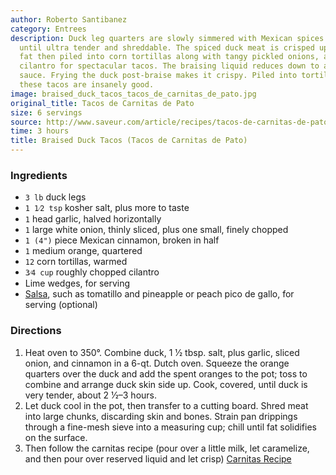 ```yaml
---
author: Roberto Santibanez
category: Entrees
description: Duck leg quarters are slowly simmered with Mexican spices and orange
  until ultra tender and shreddable. The spiced duck meat is crisped up in its own
  fat then piled into corn tortillas along with tangy pickled onions, avocado and
  cilantro for spectacular tacos. The braising liquid reduces down to an incredible
  sauce. Frying the duck post-braise makes it crispy. Piled into tortillas with toppings,
  these tacos are insanely good.
image: braised_duck_tacos_tacos_de_carnitas_de_pato.jpg
original_title: Tacos de Carnitas de Pato
size: 6 servings
source: http://www.saveur.com/article/recipes/tacos-de-carnitas-de-pato-braised-duck-tacos
time: 3 hours
title: Braised Duck Tacos (Tacos de Carnitas de Pato)
---
```


### Ingredients

* `3 lb` duck legs
* `1 1⁄2 tsp` kosher salt, plus more to taste
* `1` head garlic, halved horizontally
* `1` large white onion, thinly sliced, plus one small, finely chopped
* `1 (4")` piece Mexican cinnamon, broken in half
* `1` medium orange, quartered
* `12` corn tortillas, warmed
* `3⁄4 cup` roughly chopped cilantro
* Lime wedges, for serving
* [Salsa](http://www.saveur.com/recipes-search?string=salsa), such as tomatillo and pineapple or peach pico de gallo, for serving (optional)

### Directions

1. Heat oven to 350°. Combine duck, 1 1⁄2 tbsp. salt, plus garlic, sliced onion, and cinnamon in a 6-qt. Dutch oven. Squeeze the orange quarters over the duck and add the spent oranges to the pot; toss to combine and arrange duck skin side up. Cook, covered, until duck is very tender, about 2 1⁄2–3 hours. 
2. Let duck cool in the pot, then transfer to a cutting board. Shred meat into large chunks, discarding skin and bones. Strain pan drippings through a fine-mesh sieve into a measuring cup; chill until fat solidifies on the surface.
3. Then follow the carnitas recipe (pour over a little milk, let caramelize, and then pour over reserved liquid and let crisp) [Carnitas Recipe](http://www.muschenetz.com/tablem/index.php/carnitas/)